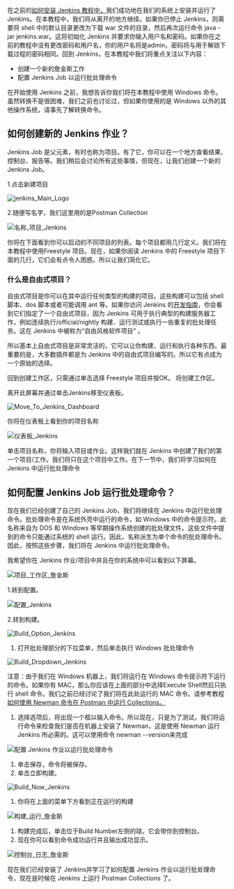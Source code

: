 在之前的[如何安装 Jenkins 教程中，](https://toolsqa.com/jenkins/install-jenkins/)我们成功地在我们的系统上安装并运行了 Jenkins。在本教程中，我们将从离开的地方继续。如果你已停止 Jenkins，则需要将 shell 中的默认目录更改为下载 war 文件的目录，然后再次运行命令 java -jar jenkins.war。这将初始化 Jenkins 并要求你输入用户名和密码。如果你在之前的教程中没有更改密码和用户名，你的用户名将是admin，密码将与用于解锁下载过程的密码相同。回到 Jenkins，在本教程中我们将重点关注以下内容：

-   创建一个新的詹金斯工作
-   配置 Jenkins Job 以运行批处理命令

在开始使用 Jenkins 之前，我想告诉你我们将在本教程中使用 Windows 命令。虽然转换不是很困难，我们之前也讨论过，但如果你使用的是 Windows 以外的其他操作系统，请事先了解转换命令。

## 如何创建新的 Jenkins 作业？

Jenkins Job 是父元素，有时也称为项目。有了它，你可以在一个地方查看结果、控制台、报告等。我们稍后会讨论所有这些事情，但现在，让我们创建一个新的 Jenkins Job。

1.点击新建项目

![jenkins_Main_Logo](https://www.toolsqa.com/gallery/Postman/1.jenkins_Main_Logo.png)

2.随便写名字，我们这里用的是Postman Collection

![名称_项目_Jenkins](https://www.toolsqa.com/gallery/Postman/2.Name_Project_Jenkins.png)

你将在下面看到你可以启动的不同项目的列表。每个项目都用几行定义。我们将在本教程中使用Freestyle 项目。现在，如果你阅读 Jenkins 中的 Freestyle 项目下面的几行，它们会有点令人困惑。所以让我们简化它。

### 什么是自由式项目？

自由式项目是你可以在其中运行任何类型的构建的项目。这些构建可以包括 shell 脚本、dos 脚本或者可能调用 ant 等。如果你访问 Jenkins 的[开发指南](https://wiki.jenkins.io/display/JENKINS/Building+a+software+project)，你会看到它们指定了一个自由式项目，因为 Jenkins 可用于执行典型的构建服务器工作，例如连续执行/official/nightly 构建、运行测试或执行一些重复的批处理任务。这在 Jenkins 中被称为“自由风格软件项目” 。

所以基本上自由式项目是非常灵活的，它可以让你构建、运行和执行各种东西。最重要的是，大多数插件都是为 Jenkins 中的自由式项目编写的。所以它有点成为一个原始的选择。

回到创建工作区，只需通过单击选择 Freestyle 项目并按OK。 将创建工作区。

离开此屏幕并通过单击Jenkins移至仪表板。

![Move_To_Jenkins_Dashboard](https://www.toolsqa.com/gallery/Postman/3.Move_To_Jenkins_Dashboard.png)

你将在仪表板上看到你的项目名称

![仪表板_Jenkins](https://www.toolsqa.com/gallery/Postman/4.Dashboard_Jenkins.png)

单击项目名称，你将输入项目或作业。这样我们就在 Jenkins 中创建了我们的第一个项目/工作。我们将只在这个项目中工作。在下一节中，我们将学习如何在 Jenkins 中运行批处理命令

## 如何配置 Jenkins Job 运行批处理命令？

现在我们已经创建了自己的 Jenkins Job，我们将继续在 Jenkins 中运行批处理命令。批处理命令是在系统外壳中运行的命令，如 Windows 中的命令提示符。此名称来自为 DOS 和 Windows 等早期操作系统创建的批处理文件。这些文件中提到的命令只能通过系统的 shell 运行。因此，名称派生为单个命令的批处理命令。因此，按照这些步骤，我们将在 Jenkins 中运行批处理命令。

我希望你在 Jenkins 作业/项目中并且在你的系统中可以看到以下屏幕。

![项目_工作区_詹金斯](https://www.toolsqa.com/gallery/Postman/5.Project_Workspace_Jenkins.png)

1.转到配置。

![配置_Jenkins](https://www.toolsqa.com/gallery/Postman/6.Configure_Jenkins.png)

2.转到构建。

![Build_Option_Jenkins](https://www.toolsqa.com/gallery/Postman/7.Build_Option_Jenkins.png)

1.  打开批处理部分的下拉菜单，然后单击执行 Windows 批处理命令

![Build_Dropdown_Jenkins](https://www.toolsqa.com/gallery/Postman/8.Build_Dropdown_Jenkins.png)

注意：由于我们在 Windows 机器上，我们将运行在 Windows 命令提示符下运行的命令。如果你有 MAC，那么你应该在上面的部分中选择Execute Shell然后只执行 shell 命令。我们之前已经讨论了我们将在此处运行的 MAC 命令。请参考教程[如何使用 Newman 命令在 Postman 中运行 Collections。](https://toolsqa.com/postman/running-collection-using-newman/)

1.  选择选项后，将出现一个框以输入命令。所以现在，只是为了测试，我们将运行命令来检查我们是否在机器上安装了 Newman，这是使用 Newman 运行 Jenkins 所必需的。这可以使用命令 newman --version来完成

![配置 Jenkins 作业以运行批处理命令](https://www.toolsqa.com/gallery/Postman/9.Configure%20Jenkins%20Job%20to%20Run%20Batch%20Command.png)

1.  单击保存，命令将被保存。
2.  单击立即构建。

![Build_Now_Jenkins](https://www.toolsqa.com/gallery/Postman/10.Build_Now_Jenkins.png)

1.  你将在上面的菜单下方看到正在运行的构建

![构建_运行_詹金斯](https://www.toolsqa.com/gallery/Postman/11.Build_Running_Jenkins.png)

1.  构建完成后，单击位于Build Number左侧的球。它会带你到控制台。
2.  现在你可以看到命令成功运行并且输出成功显示。

![控制台_日志_詹金斯](https://www.toolsqa.com/gallery/Postman/12.Console_Log_Jenkins.png)

现在我们已经安装了 Jenkins并学习了如何配置 Jenkins 作业以运行批处理命令，现在是时候在 Jenkins 上运行 Postman Collections 了。